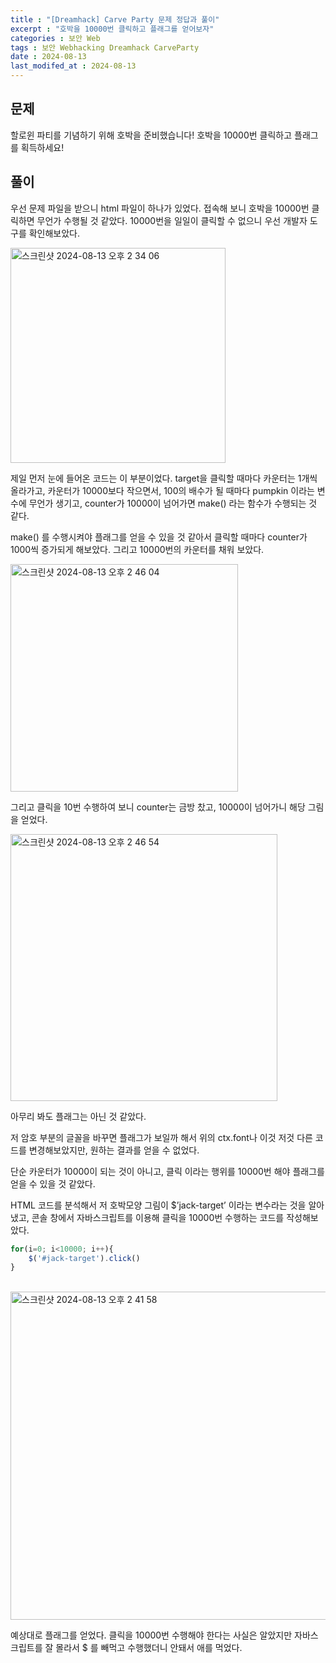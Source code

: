 ```yaml
---
title : "[Dreamhack] Carve Party 문제 정답과 풀이"
excerpt : "호박을 10000번 클릭하고 플래그를 얻어보자"
categories : 보안 Web 
tags : 보안 Webhacking Dreamhack CarveParty
date : 2024-08-13
last_modifed_at : 2024-08-13
---
```

## 문제
할로윈 파티를 기념하기 위해 호박을 준비했습니다! 호박을 10000번 클릭하고 플래그를 획득하세요!
## 풀이
우선 문제 파일을 받으니 html 파일이 하나가 있었다. 접속해 보니 호박을 10000번 클릭하면 무언가 수행될 것 같았다. 10000번을 일일이 클릭할 수 없으니 우선 개발자 도구를 확인해보았다.<br>

<img width="344" alt="스크린샷 2024-08-13 오후 2 34 06" src="https://github.com/user-attachments/assets/54be5f9a-e84a-429e-8088-0f88d2a7fd33">
<br>

제일 먼저 눈에 들어온 코드는 이 부분이었다. target을 클릭할 때마다 카운터는 1개씩 올라가고, 카운터가 10000보다 작으면서, 100의 배수가 될 때마다 pumpkin 이라는 변수에 무언가 생기고, counter가 10000이 넘어가면 make() 라는 함수가 수행되는 것 같다.

make() 를 수행시켜야 플래그를 얻을 수 있을 것 같아서 클릭할 때마다 counter가 1000씩 증가되게 해보았다. 그리고 10000번의 카운터를 채워 보았다.

<img width="364" alt="스크린샷 2024-08-13 오후 2 46 04" src="https://github.com/user-attachments/assets/3076592a-e131-42a1-bf67-668eef3c37fc">


그리고 클릭을 10번 수행하여 보니 counter는 금방 찼고, 10000이 넘어가니 해당 그림을 얻었다.

<img width="427" alt="스크린샷 2024-08-13 오후 2 46 54" src="https://github.com/user-attachments/assets/285e00b0-0609-4118-9542-3e663099ef34">



아무리 봐도 플래그는 아닌 것 같았다. 

저 암호 부분의 글꼴을 바꾸면 플래그가 보일까 해서 위의 ctx.font나 이것 저것 다른 코드를 변경해보았지만, 원하는 결과를 얻을 수 없었다.

단순 카운터가 10000이 되는 것이 아니고, 클릭 이라는 행위를 10000번 해야 플래그를 얻을 수 있을 것 같았다.

HTML 코드를 분석해서 저 호박모양 그림이 $’jack-target’ 이라는 변수라는 것을 알아냈고, 콘솔 창에서 자바스크립트를 이용해 클릭을 10000번 수행하는 코드를 작성해보았다.

```javascript
for(i=0; i<10000; i++){
    $('#jack-target').click()
}
```
<br>
<img width="525" alt="스크린샷 2024-08-13 오후 2 41 58" src="https://github.com/user-attachments/assets/2c225572-fc0a-4821-83ff-5d876ce988aa">

예상대로 플래그를 얻었다. 클릭을 10000번 수행해야 한다는 사실은 알았지만 자바스크립트를 잘 몰라서 $ 를 빼먹고 수행했더니 안돼서 애를 먹었다.
